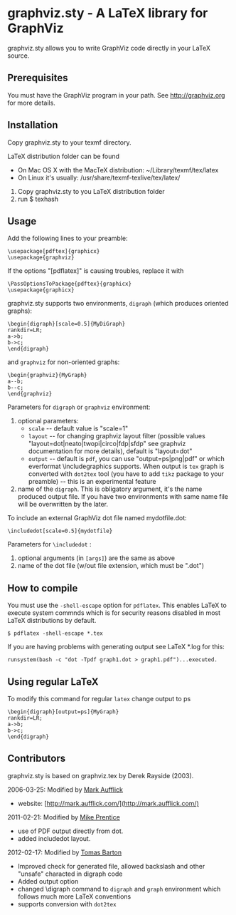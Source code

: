 graphviz.sty - A LaTeX library for GraphViz
===============================================
graphviz.sty allows you to write GraphViz code directly in your LaTeX source.

Prerequisites
-------------
You must have the GraphViz program in your path. See http://graphviz.org for more details.

Installation
------------
Copy graphviz.sty to your texmf directory.

LaTeX distribution folder can be found
  * On Mac OS X with the MacTeX distribution: ~/Library/texmf/tex/latex
  * On Linux it's usually: /usr/share/texmf-texlive/tex/latex/

1. Copy graphviz.sty to you LaTeX distribution folder
2. run 
    $ texhash

Usage
-----
Add the following lines to your preamble:

    \usepackage[pdftex]{graphicx}
    \usepackage{graphviz}

If the options "[pdflatex]" is causing troubles, replace it with 

    \PassOptionsToPackage{pdftex}{graphicx}
    \usepackage{graphicx}

graphviz.sty supports two environments, `digraph` (which produces oriented graphs):

    \begin{digraph}[scale=0.5]{MyDiGraph}
	rankdir=LR; 
	a->b; 
	b->c;
    \end{digraph}

and `graphviz` for non-oriented graphs:

    \begin{graphviz}{MyGraph}
	a--b; 
	b--c;
    \end{graphviz}



Parameters for `digraph` or `graphviz` environment:

1. optional parameters: 
    * `scale` -- default value is "scale=1"
    * `layout` -- for changing graphviz layout filter  (possible values "layout=dot|neato|twopi|circo|fdp|sfdp" see graphviz documentation for more details), default is "layout=dot"
    * `output` -- default is `pdf`,  you can use "output=ps|png|pdf" or which everformat \includegraphics supports. When output is `tex` graph is converted with `dot2tex` tool (you have to add `tikz` package to your preamble) -- this is an experimental feature
2. name of the `digraph`. This is obligatory argument, it's the name produced output file. If you have two environments with same name file will be overwritten by the later.

To include an external GraphViz dot file named mydotfile.dot:

    \includedot[scale=0.5]{mydotfile}

Parameters for `\includedot` :
1. optional arguments (in `[args]`) are the same as above
2. name of the dot file (w/out file extension, which must be ".dot")

How to compile
--------------

You must use the `-shell-escape` option for `pdflatex`. This enables LaTeX to execute system commnds which is for security reasons disabled in most LaTeX distributions by default.

    $ pdflatex -shell-escape *.tex

If you are having problems with generating output see LaTeX *.log for this:

    runsystem(bash -c "dot -Tpdf graph1.dot > graph1.pdf")...executed.

Using regular LaTeX
-------------------

To modify this command for regular `latex` change output to ps

    \begin{digraph}[output=ps]{MyGraph}
	rankdir=LR; 
	a->b; 
	b->c;
    \end{digraph}

   
Contributors
------------

graphviz.sty is based on graphviz.tex by Derek Rayside (2003).

2006-03-25: Modified by [Mark Aufflick](mailto:mark@aufflick.com)

* website: [http://mark.aufflick.com/](http://mark.aufflick.com/)

2011-02-21: Modified by [Mike Prentice](mailto:mjp44@buffalo.edu) 

* use of PDF output directly from dot.
* added includedot layout.

2012-02-17: Modified by [Tomas Barton](mailto:barton.tomas@gmail.com)

* Improved check for generated file, allowed backslash and other "unsafe" characted in digraph code
* Added output option
* changed \digraph command to `digraph` and `graph` environment which follows much more LaTeX conventions
* supports conversion with `dot2tex`

